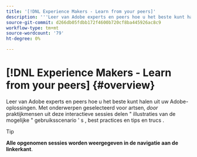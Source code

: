 ```yaml
---
title: '[!DNL Experience Makers - Learn from your peers]'
description: '''Leer van Adobe experts en peers hoe u het beste kunt halen uit uw Adobe-oplossingen. [!DNL Experience Makers - Learn from your peers] is een globale reeks van virtuele klanten het leren gebeurtenissen, die zich op het divers in duiken richten [!DNL Adobe Experience Cloud] oplossingen."'
source-git-commit: d266db05fdbb172f4600b720cf8ba445926ac8c9
workflow-type: tm+mt
source-wordcount: '79'
ht-degree: 0%

---
```


# [!DNL Experience Makers - Learn from your peers] {#overview}

<!-- <img alt="Experience Makers Learn from your peers" src="./assets/skill-exchange.png" /> -->

Leer van Adobe experts en peers hoe u het beste kunt halen uit uw Adobe-oplossingen. Met onderwerpen geselecteerd voor artsen, _door_ praktijkmensen uit deze interactieve sessies delen &quot; illustraties van de mogelijke &quot; gebruiksscenario &#39; s , best practices en tips en trucs .

>[!TIP]
>
>**Alle opgenomen sessies worden weergegeven in de navigatie aan de linkerkant**.
